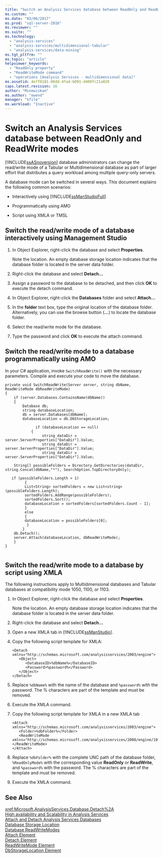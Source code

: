 ```yaml
---
title: "Switch an Analysis Services database between ReadOnly and ReadWrite modes | Microsoft Docs"
ms.custom: ""
ms.date: "03/06/2017"
ms.prod: "sql-server-2016"
ms.reviewer: ""
ms.suite: ""
ms.technology: 
  - "analysis-services"
  - "analysis-services/multidimensional-tabular"
  - "analysis-services/data-mining"
ms.tgt_pltfrm: ""
ms.topic: "article"
helpviewer_keywords: 
  - "ReadOnly property"
  - "ReadWriteMode command"
  - "operations [Analysis Services - multidimensional data]"
ms.assetid: 4eff8181-08dd-4fad-b091-d400fc21a020
caps.latest.revision: 16
author: "Minewiskan"
ms.author: "owend"
manager: "kfile"
ms.workload: "Inactive"
---
```

# Switch an Analysis Services database between ReadOnly and ReadWrite modes
  [!INCLUDE[ssASnoversion](../../includes/ssasnoversion-md.md)] database administrators can change the read/write mode of a Tabular or Multidimensional database as part of larger effort that distributes a query workload among multiple query-only servers.  
  
 A database mode can be switched in several ways. This document explains the following common scenarios:  
  
-   Interactively using [!INCLUDE[ssManStudioFull](../../includes/ssmanstudiofull-md.md)]  
  
-   Programmatically using AMO  
  
-   Script using XMLA or TMSL  
  
## Switch the read/write mode of a database interactively using Management Studio  
  
1.  In Object Explorer, right-click  the database and select **Properties**.  
  
     Note the location. An empty database storage location indicates that the database folder is located in the server data folder.  
  
2.  Right-click the database and select **Detach…**  
  
3.  Assign a password to the database to be detached, and then click **OK** to execute the detach command.  
  
4.  In Object Explorer, right-click the **Databases** folder and select **Attach…**  
  
5.  In the **folder** text box, type the original location of the database folder. Alternatively, you can use the browse button (**…**) to locate the database folder.  
  
6.  Select the read/write mode for the database.  
  
7.  Type the password and click **OK** to execute the attach command.  
  
## Switch the read/write mode to a database programmatically using AMO  
 In your C# application, invoke `SwitchReadWrite()` with the necessary parameters. Compile and execute your code to move the database.  
  
```  
private void SwitchReadWrite(Server server, string dbName, ReadWriteMode dbReadWriteMode)  
{  
    if (server.Databases.ContainsName(dbName))  
    {  
        Database db;  
        string databaseLocation;  
        db = server.Databases[dbName];  
        databaseLocation = db.DbStorageLocation;  
  
              if (databaseLocation == null)  
            {  
                 string dataDir = server.ServerProperties["DataDir"].Value;  
                 string dataDir = server.ServerProperties["DataDir"].Value;  
                 string dataDir = server.ServerProperties["DataDir"].Value;  
  
    String[] possibleFolders = Directory.GetDirectories(dataDir, string.Concat(dbName,"*"), SearchOption.TopDirectoryOnly);  
  
   if (possibleFolders.Length > 1)  
         {  
         List<String> sortedFolders = new List<string>(possibleFolders.Length);  
         sortedFolders.AddRange(possibleFolders);  
         sortedFolders.Sort();  
         databaseLocation = sortedFolders[sortedFolders.Count - 1];  
         }  
         else  
         {  
         databaseLocation = possibleFolders[0];  
          }  
        }  
    db.Detach();  
    server.Attach(databaseLocation, dbReadWriteMode);  
    }  
}  
  
```  
  
## Switch the read/write mode to a database by script using XMLA  
 The following instructions apply to Multidimensional databases and Tabular databases at compatibility mode 1050, 1100, or 1103.  
  
1.  In Object Explorer, right-click  the database and select **Properties**.  
  
     Note the location. An empty database storage location indicates that the database folder is located in the server data folder.  
  
2.  Right-click the database and select **Detach…**  
  
3.  Open a new XMLA tab in [!INCLUDE[ssManStudio](../../includes/ssmanstudio-md.md)].  
  
4.  Copy the following script template for XMLA:  
  
    ```  
    <Detach xmlns="http://schemas.microsoft.com/analysisservices/2003/engine">  
       <Object>  
          <DatabaseID>%dbName%</DatabaseID>  
          <Password>%password%</Password>  
       </Object>  
    </Detach>  
    ```  
  
5.  Replace `%dbName%` with the name of the database and `%password%` with the password. The % characters are part of the template and must be removed.  
  
6.  Execute the XMLA command.  
  
7.  Copy the following script template for XMLA in a new XMLA tab  
  
    ```  
    <Attach xmlns="http://schemas.microsoft.com/analysisservices/2003/engine">  
       <Folder>%dbFolder%</Folder>  
       <ReadWriteMode xmlns="http://schemas.microsoft.com/analysisservices/2008/engine/100">%ReadOnlyMode%</ReadWriteMode>  
    </Attach>  
    ```  
  
8.  Replace `%dbFolder%` with the complete UNC path of the database folder, `%ReadOnlyMode%` with the corresponding value **ReadOnly** or **ReadWrite**, and `%password%` with the password. The % characters are part of the template and must be removed.  
  
9. Execute the XMLA command.  
  
## See Also  
 <xref:Microsoft.AnalysisServices.Database.Detach%2A>   
 [High availability and Scalability in Analysis Services](../../analysis-services/instances/high-availability-and-scalability-in-analysis-services.md)   
 [Attach and Detach Analysis Services Databases](../../analysis-services/multidimensional-models/attach-and-detach-analysis-services-databases.md)   
 [Database Storage Location](../../analysis-services/multidimensional-models/database-storage-location.md)   
 [Database ReadWriteModes](../../analysis-services/multidimensional-models/database-readwritemodes.md)   
 [Attach Element](../../analysis-services/xmla/xml-elements-commands/attach-element.md)   
 [Detach Element](../../analysis-services/xmla/xml-elements-commands/detach-element.md)   
 [ReadWriteMode Element](../../analysis-services/xmla/xml-elements-properties/readwritemode-element.md)   
 [DbStorageLocation Element](../../analysis-services/xmla/xml-elements-properties/dbstoragelocation-element.md)  
  
  

